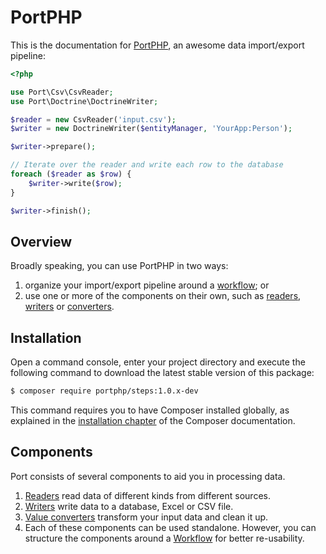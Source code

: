 # PortPHP

This is the documentation for [PortPHP](https://github.com/portphp/portphp),
an awesome data import/export pipeline:

```php
<?php

use Port\Csv\CsvReader;
use Port\Doctrine\DoctrineWriter;

$reader = new CsvReader('input.csv');
$writer = new DoctrineWriter($entityManager, 'YourApp:Person');

$writer->prepare();

// Iterate over the reader and write each row to the database
foreach ($reader as $row) {
    $writer->write($row);
}

$writer->finish();
```

## Overview

Broadly speaking, you can use PortPHP in two ways:

1. organize your import/export pipeline around a [workflow](workflow.md); or
2. use one or more of the components on their own, such as [readers](readers.md),
   [writers](writers.md) or [converters](converters.md).
   
   


## Installation

Open a command console, enter your project directory and execute the
following command to download the latest stable version of this package:

```bash
$ composer require portphp/steps:1.0.x-dev
```

This command requires you to have Composer installed globally, as explained
in the [installation chapter](https://getcomposer.org/doc/00-intro.md)
of the Composer documentation.

## Components

Port consists of several components to aid you in processing data.

1. [Readers](readers.md) read data of different kinds from different sources.
1. [Writers](writers.md) write data to a database, Excel or CSV file.
1. [Value converters](converters.md) transform your input data and clean it up.
1. Each of these components can be used standalone. However, you can structure
   the components around a [Workflow](workflow.md) for better re-usability.
